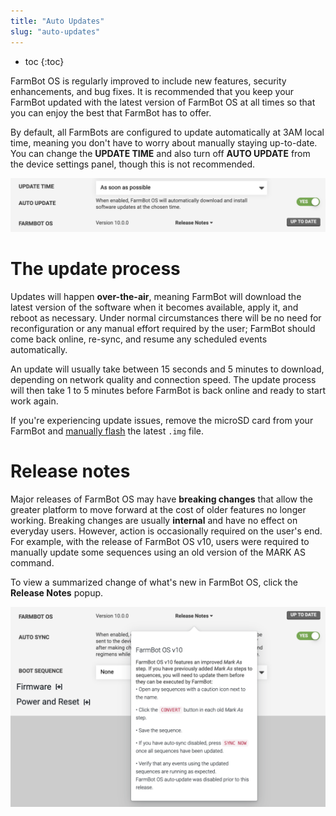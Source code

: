 ```yaml
---
title: "Auto Updates"
slug: "auto-updates"
---
```


* toc
{:toc}

FarmBot OS is regularly improved to include new features, security enhancements, and bug fixes. It is recommended that you keep your FarmBot updated with the latest version of FarmBot OS at all times so that you can enjoy the best that FarmBot has to offer.

By default, all FarmBots are configured to update automatically at 3AM local time, meaning you don't have to worry about manually staying up-to-date. You can change the **UPDATE TIME** and also turn off **AUTO UPDATE** from the device settings panel, though this is not recommended.

![FBOS updates](_images/fbos_updates.png)

# The update process
Updates will happen **over-the-air**, meaning FarmBot will download the latest version of the software when it becomes available, apply it, and reboot as necessary. Under normal circumstances there will be no need for reconfiguration or any manual effort required by the user; FarmBot should come back online, re-sync, and resume any scheduled events automatically.

An update will usually take between 15 seconds and 5 minutes to download, depending on network quality and connection speed. The update process will then take 1 to 5 minutes before FarmBot is back online and ready to start work again.

If you're experiencing update issues, remove the microSD card from your FarmBot and [manually flash](../farmbot-os.md#installation) the latest `.img` file.

# Release notes
Major releases of FarmBot OS may have **breaking changes** that allow the greater platform to move forward at the cost of older features no longer working. Breaking changes are usually **internal** and have no effect on everyday users. However, action is occasionally required on the user's end. For example, with the release of FarmBot OS v10, users were required to manually update some sequences using an old version of the <span class="fb-step fb-mark-as">MARK AS</span> command.

To view a summarized change of what's new in FarmBot OS, click the **Release Notes** popup.

![farmbot os release notes](_images/farmbot_os_release_notes.png)

